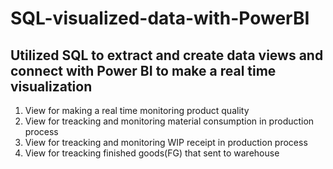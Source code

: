 # SQL-visualized-data-with-PowerBI
## Utilized SQL to extract and create data views and connect with Power BI to make a real time visualization
1) View for making a real time monitoring product quality 
2) View for treacking and monitoring material consumption in production process
3) View for treacking and monitoring WIP receipt in production process
4) View for treacking finished goods(FG) that sent to warehouse
